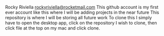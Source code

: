 Rocky Riviella rockyriviella@rocketmail.com
This github account is my first ever account like this where I will be adding projects in the near future
This repository is where I will be storing all future work
To clone this I simply have to open the desktop app, click on the repository I wish to clone, then click file at the top on my mac and click clone.
